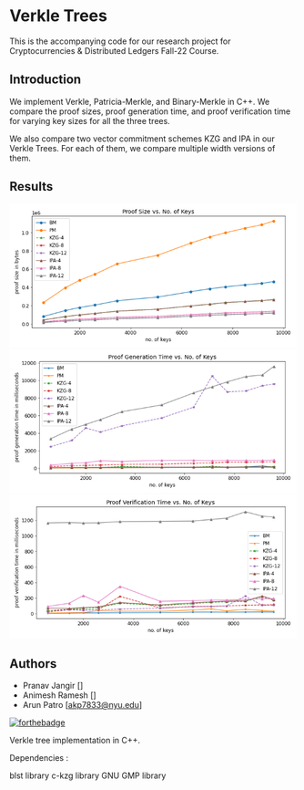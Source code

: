# Verkle Trees
This is the accompanying code for our research project for Cryptocurrencies & Distributed Ledgers Fall-22 Course. 

## Introduction
We implement Verkle, Patricia-Merkle, and Binary-Merkle in C++. We compare the proof sizes, proof generation time, and proof verification time for varying key sizes for all the three trees. 

We also compare two vector commitment schemes KZG and IPA in our Verkle Trees. For each of them, we compare multiple width versions of them. 

## Results
<img src="imgs/proof_size.png">
<img src="imgs/gen_proof_time.png">
<img src="imgs/ver_proof_time.png">

## Authors
- Pranav Jangir []
- Animesh Ramesh []
- Arun Patro [akp7833@nyu.edu]

[![forthebadge](https://forthebadge.com/images/badges/works-on-my-machine.svg)](https://forthebadge.com)

Verkle tree implementation in C++.

Dependencies : 

blst library
c-kzg library
GNU GMP library